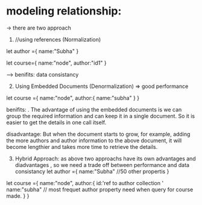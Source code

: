 # modeling relationship:


-> there are two approach

1. //using references (Normalization)

let author ={
    name:"Subha"
}

let course={
    name:"node",
    author:"id1"
}

--> benifits:  data consistancy
   


2. Using Embedded Documents (Denormalization) => good performance

let course ={
    name:"node",
    author:{
        name:"subha"
    }
}

benifits:  . The advantage of using the embedded documents is we can group the required information and can keep it in a single document. So it is easier to get the details in one call itself.

disadvantage: But when the document starts to grow, for example, adding the more authors and author information to the above document, it will become lengthier and takes more time to retrieve the details.


3. Hybrid Approach: as above two approachs have its own advantages and diadvantages , so we need a trade off between performance and data consistancy
let author ={
    name:"Subha"
    //50 other propertis
}

let course ={
    name:"node",
    author:{
        id:'ref to author collection '
        name:"subha"  // most frequet author property need when query for course made.
    }
}